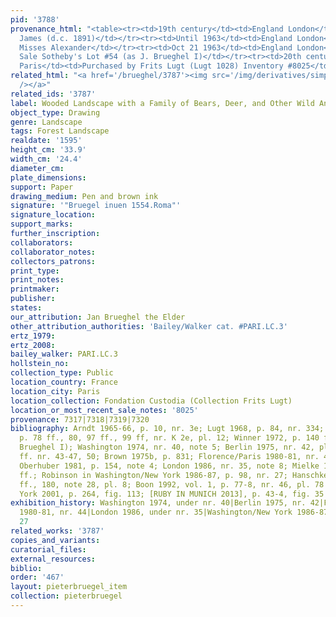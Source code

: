 ```yaml
---
pid: '3788'
provenance_html: "<table><tr><td>19th century</td><td>England London</td><td>Miss
  James (d.c. 1891)</td></tr><tr><td>Until 1963</td><td>England London</td><td>The
  Misses Alexander</td></tr><tr><td>Oct 21 1963</td><td>England London</td><td>Their
  Sale Sotheby's Lot #54 (as J. Brueghel I)</td></tr><tr><td>20th century</td><td>France
  Paris</td><td>Purchased by Frits Lugt (Lugt 1028) Inventory #8025</td></tr></table>"
related_html: "<a href='/brueghel/3787'><img src='/img/derivatives/simple/3787/thumbnail.jpg'
  /></a>"
related_ids: '3787'
label: Wooded Landscape with a Family of Bears, Deer, and Other Wild Animals
object_type: Drawing
genre: Landscape
tags: Forest Landscape
realdate: '1595'
height_cm: '33.9'
width_cm: '24.4'
diameter_cm:
plate_dimensions:
support: Paper
drawing_medium: Pen and brown ink
signature: '"Bruegel inuen 1554.Roma"'
signature_location:
support_marks:
further_inscription:
collaborators:
collaborator_notes:
collectors_patrons:
print_type:
print_notes:
printmaker:
publisher:
states:
our_attribution: Jan Brueghel the Elder
other_attribution_authorities: 'Bailey/Walker cat. #PARI.LC.3'
ertz_1979:
ertz_2008:
bailey_walker: PARI.LC.3
hollstein_no:
collection_type: Public
location_country: France
location_city: Paris
location_collection: Fondation Custodia (Collection Frits Lugt)
location_or_most_recent_sale_notes: '8025'
provenance: 7317|7318|7319|7320
bibliography: Arndt 1965-66, p. 10, nr. 3e; Lugt 1968, p. 84, nr. 334; Arndt 1972,
  p. 78 ff., 80, 97 ff., 99 ff, nr. K 2e, pl. 12; Winner 1972, p. 140 ff. (as by Jan
  Brueghel I); Washington 1974, nr. 40, note 5; Berlin 1975, nr. 42, pl. 73, p. 45
  ff. nr. 43-47, 50; Brown 1975b, p. 831; Florence/Paris 1980-81, nr. 44, pl. 45;
  Oberhuber 1981, p. 154, note 4; London 1986, nr. 35, note 8; Mielke 1986, p. 81
  ff.; Robinson in Washington/New York 1986-87, p. 98, nr. 27; Hanschke 1988, p. 50
  ff., 180, note 28, pl. 8; Boon 1992, vol. 1, p. 77-8, nr. 46, pl. 78 (vol. 3); Rotterdam/New
  York 2001, p. 264, fig. 113; [RUBY IN MUNICH 2013], p. 43-4, fig. 35
exhibition_history: Washington 1974, under nr. 40|Berlin 1975, nr. 42|Florence/Paris
  1980-81, nr. 44|London 1986, under nr. 35|Washington/New York 1986-87, under nr.
  27
related_works: '3787'
copies_and_variants:
curatorial_files:
external_resources:
biblio:
order: '467'
layout: pieterbruegel_item
collection: pieterbruegel
---
```

